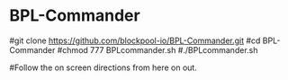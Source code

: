 # BPL-Commander

#git clone https://github.com/blockpool-io/BPL-Commander.git
#cd BPL-Commander
#chmod 777 BPLcommander.sh
#./BPLcommander.sh

#Follow the on screen directions from here on out.
